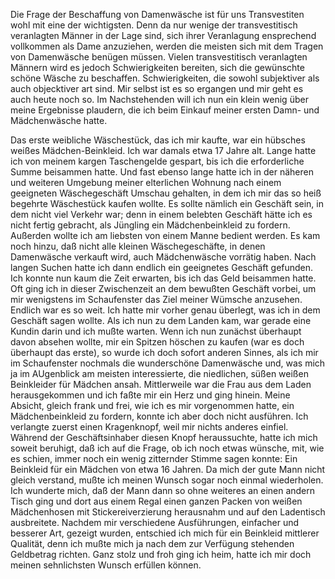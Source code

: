 Die Frage der Beschaffung von Damenwäsche ist für uns Transvestiten wohl mit eine der wichtigsten. Denn da nur wenige der transvestitisch veranlagten Männer in der Lage sind, sich ihrer Veranlagung ensprechend vollkommen als Dame anzuziehen, werden die meisten sich mit dem Tragen von Damenwäsche benügen müssen. Vielen transvestitisch veranlagten Männern wird es jedoch Schwierigkeiten bereiten, sich die gewünschte schöne Wäsche zu beschaffen. Schwierigkeiten, die sowohl subjektiver als auch objecktiver art sind. Mir selbst ist es so ergangen und mir geht es auch heute noch so. Im Nachstehenden will ich nun ein klein wenig über meine Ergebnisse plaudern, die ich beim Einkauf meiner ersten Damn- und Mädchenwäsche hatte.

Das erste weibliche Wäschestück, das ich mir kaufte, war ein hübsches weißes Mädchen-Beinkleid. Ich war damals etwa 17 Jahre alt. Lange hatte ich von meinem kargen Taschengelde gespart, bis ich die erforderliche Summe beisammen hatte. Und fast ebenso lange hatte ich in der näheren und weiteren Umgebung meiner elterlichen Wohnung nach einem geeigneten Wäschegeschäft Umschau gehalten, in dem ich mir das so heiß begehrte Wäschestück kaufen wollte. Es sollte nämlich ein Geschäft sein, in dem nicht viel Verkehr war; denn in einem belebten Geschäft hätte ich es nicht fertig gebracht, als Jüngling ein Mädchenbeinkleid zu fordern. Außerden wollte ich am liebsten von einem Manne bedient werden. Es kam noch hinzu, daß nicht alle kleinen Wäschegeschäfte, in denen Damenwäsche verkauft wird, auch Mädchenwäsche vorrätig haben. Nach langen Suchen hatte ich dann endlich ein geeignetes Geschäft gefunden. Ich konnte nun kaum die Zeit erwarten, bis ich das Geld beisammen hatte. Oft ging ich in dieser Zwischenzeit an dem bewußten Geschäft vorbei, um mir wenigstens im Schaufenster das Ziel meiner Wümsche anzusehen. Endlich war es so weit. Ich hatte mir vorher genau überlegt, was ich in dem Geschäft sagen wollte. Als ich nun zu dem Landen kam, war gerade eine Kundin darin und ich mußte warten. Wenn ich nun zunächst überhaupt davon absehen wollte, mir ein Spitzen höschen zu kaufen (war es doch überhaupt das erste), so wurde ich doch sofort anderen Sinnes, als ich mir im Schaufenster nochmals die wunderschöne Damenwäsche und, was mich ja im AUgenblick am meisten interessierte, die niedlichen, süßen weißen Beinkleider für Mädchen ansah. Mittlerweile war die Frau aus dem Laden herausgekommen und ich faßte mir ein Herz und ging hinein. Meine Absicht, gleich frank und frei, wie ich es mir vorgenommen hatte, ein Mädchenbeinkleid zu fordern, konnte ich aber doch nicht ausführen. Ich verlangte zuerst einen Kragenknopf, weil mir nichts anderes einfiel. Während der Geschäftsinhaber diesen Knopf heraussuchte, hatte ich mich soweit beruhigt, daß ich auf die Frage, ob ich noch etwas wünsche, mit, wie es schien, immer noch ein wenig zitternder Stimme sagen konnte: Ein Beinkleid für ein Mädchen von etwa 16 Jahren. Da mich der gute Mann nicht gleich verstand, mußte ich meinen Wunsch sogar noch einmal wiederholen. Ich wunderte mich, daß der Mann dann so ohne weiteres an einen andern Tisch ging und dort aus einem Regal einen ganzen Packen von weißen Mädchenhosen mit Stickereiverzierung herausnahm und auf den Ladentisch ausbreitete. Nachdem mir verschiedene Ausführungen, einfacher und besserer Art, gezeigt wurden, entschied ich mich für ein Beinkleid mittlerer Qualität, denn ich mußte mich ja nach dem zur Verfügung stehenden Geldbetrag richten. Ganz stolz und froh ging ich heim, hatte ich mir doch meinen sehnlichsten Wunsch erfüllen können.